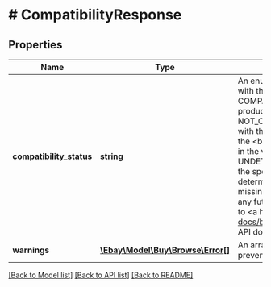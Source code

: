 # # CompatibilityResponse

## Properties

Name | Type | Description | Notes
------------ | ------------- | ------------- | -------------
**compatibility_status** | **string** | An enumeration value that tells you if the item is compatible with the product. &lt;br /&gt;&lt;br /&gt;The values are: &lt;ul&gt;   &lt;li&gt;   &lt;b&gt; COMPATIBLE&lt;/b&gt; - Indicates the item is compatible with the product specified in the request.&lt;/li&gt;   &lt;li&gt;   &lt;b&gt; NOT_COMPATIBLE&lt;/b&gt; - Indicates the item is not compatible with the product specified in the request. Be sure to check all the &lt;b&gt; value&lt;/b&gt; fields to ensure they are correct as errors in the value can also cause this response.&lt;/li&gt;   &lt;li&gt; &lt;b&gt; UNDETERMINED&lt;/b&gt; - Indicates one or more attributes for the specified product are missing so compatibility cannot be determined.  The response returns the attributes that are missing.&lt;/li&gt;  &lt;/ul&gt;  Code so that your app gracefully handles any future changes to this list. For implementation help, refer to &lt;a href&#x3D;&#39;https://developer.ebay.com/api-docs/buy/browse/types/gct:CompatibilityStatus&#39;&gt;eBay API documentation&lt;/a&gt; | [optional]
**warnings** | [**\Ebay\Model\Buy\Browse\Error[]**](Error.md) | An array of warning messages. These types of errors do not prevent the method from executing but should be checked. | [optional]

[[Back to Model list]](../../README.md#models) [[Back to API list]](../../README.md#endpoints) [[Back to README]](../../README.md)
